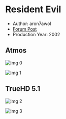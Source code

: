 # Resident Evil

* Author: aron7awol
* [Forum Post](https://www.avsforum.com/threads/bass-eq-for-filtered-movies.2995212/post-58322072)
* Production Year: 2002

## Atmos

![img 0](https://i.imgur.com/YANz8xt.jpg)

![img 1](https://i.imgur.com/LlwzEfA.png)

## TrueHD 5.1

![img 2](https://i.imgur.com/H5k9qoh.jpg)

![img 3](https://i.imgur.com/8WMsJBQ.jpg)

